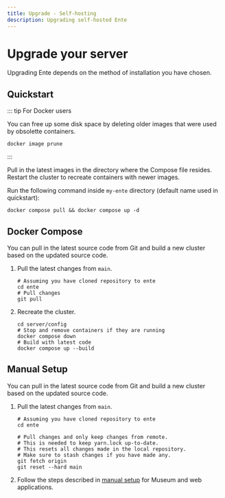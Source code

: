 ```yaml
---
title: Upgrade - Self-hosting
description: Upgrading self-hosted Ente
---
```


# Upgrade your server

Upgrading Ente depends on the method of installation you have chosen.

## Quickstart

::: tip For Docker users

You can free up some disk space by deleting older images that were used by
obsolette containers.

```shell
docker image prune
```

:::

Pull in the latest images in the directory where the Compose file resides.
Restart the cluster to recreate containers with newer images.

Run the following command inside `my-ente` directory (default name used in
quickstart):

```shell
docker compose pull && docker compose up -d
```

## Docker Compose

You can pull in the latest source code from Git and build a new cluster based on
the updated source code.

1. Pull the latest changes from `main`.

    ```shell
    # Assuming you have cloned repository to ente
    cd ente
    # Pull changes
    git pull
    ```

2. Recreate the cluster.
    ```shell
    cd server/config
    # Stop and remove containers if they are running
    docker compose down
    # Build with latest code
    docker compose up --build
    ```

## Manual Setup

You can pull in the latest source code from Git and build a new cluster based on
the updated source code.

1. Pull the latest changes from `main`.

    ```shell
    # Assuming you have cloned repository to ente
    cd ente

    # Pull changes and only keep changes from remote.
    # This is needed to keep yarn.lock up-to-date.
    # This resets all changes made in the local repository.
    # Make sure to stash changes if you have made any.
    git fetch origin
    git reset --hard main
    ```

2. Follow the steps described in
   [manual setup](/self-hosting/installation/manual#step-3-configure-web-application)
   for Museum and web applications.
